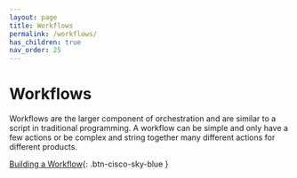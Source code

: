 ```yaml
---
layout: page
title: Workflows
permalink: /workflows/
has_children: true
nav_order: 25
---
```


# Workflows
Workflows are the larger component of orchestration and are similar to a script in traditional programming. A workflow can be simple and only have a few actions or be complex and string together many different actions for different products.

[<i class="fa fa-video mr-1"></i> Building a Workflow](https://www.youtube.com/watch?v=gs-XWrCXQbE&list=PLPFIie48Myg2tu2gHbgm-moYg8LDaXsSo&index=2){: .btn-cisco-sky-blue }